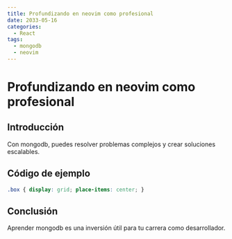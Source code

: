 ```yaml
---
title: Profundizando en neovim como profesional
date: 2033-05-16
categories:
  - React
tags:
  - mongodb
  - neovim
---
```


# Profundizando en neovim como profesional

## Introducción

Con mongodb, puedes resolver problemas complejos y crear soluciones escalables.

## Código de ejemplo

```css
.box { display: grid; place-items: center; }
```

## Conclusión

Aprender mongodb es una inversión útil para tu carrera como desarrollador.